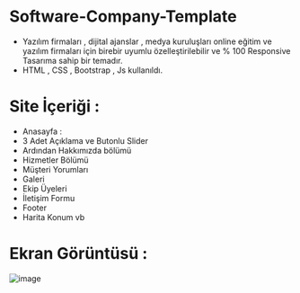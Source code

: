 # Software-Company-Template
- Yazılım firmaları , dijital ajanslar , medya kuruluşları online eğitim ve yazılım firmaları için birebir uyumlu özelleştirilebilir ve % 100 Responsive Tasarıma sahip bir temadır.
- HTML , CSS , Bootstrap , Js kullanıldı.
# Site İçeriği :
- Anasayfa :
- 3 Adet Açıklama ve Butonlu Slider
- Ardından Hakkımızda bölümü
- Hizmetler Bölümü
- Müşteri Yorumları
- Galeri
- Ekip Üyeleri
- İletişim Formu
- Footer
- Harita Konum vb

# Ekran Görüntüsü :

![image](https://github.com/ErenCanKONUK/All-Web-Page-Template/assets/97176491/72a82a50-d8de-4ac6-88ce-c3bcf3bd40df)
